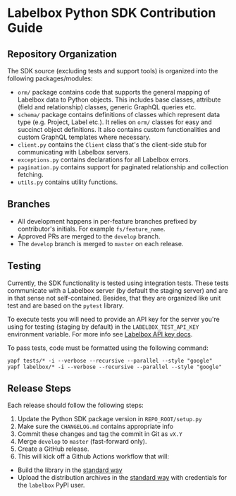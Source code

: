 # Labelbox Python SDK Contribution Guide

## Repository Organization

The SDK source (excluding tests and support tools) is organized into the
following packages/modules:
* `orm/` package contains code that supports the general mapping of Labelbox
  data to Python objects. This includes base classes, attribute (field and
  relationship) classes, generic GraphQL queries etc.
* `schema/` package contains definitions of classes which represent data type
  (e.g. Project, Label etc.). It relies on `orm/` classes for easy and succinct
  object definitions. It also contains custom functionalities and custom GraphQL
  templates where necessary.
* `client.py` contains the `Client` class that's the client-side stub for
  communicating with Labelbox servers.
* `exceptions.py` contains declarations for all Labelbox errors.
* `pagination.py` contains support for paginated relationship and collection
  fetching.
* `utils.py` contains utility functions.

## Branches

* All development happens in per-feature branches prefixed by contributor's
  initials. For example `fs/feature_name`.
* Approved PRs are merged to the `develop` branch.
* The `develop` branch is merged to `master` on each release.

## Testing

Currently, the SDK functionality is tested using integration tests. These tests
communicate with a Labelbox server (by default the staging server) and are in
that sense not self-contained. Besides, that they are organized like unit test
and are based on the `pytest` library.

To execute tests you will need to provide an API key for the server you're using
for testing (staging by default) in the `LABELBOX_TEST_API_KEY` environment
variable. For more info see [Labelbox API key docs](https://labelbox.helpdocs.io/docs/api/getting-started).

To pass tests, code must be formatted using the following command:

```shell
yapf tests/* -i --verbose --recursive --parallel --style "google"
yapf labelbox/* -i --verbose --recursive --parallel --style "google"
```

## Release Steps

Each release should follow the following steps:

1. Update the Python SDK package version in `REPO_ROOT/setup.py`
2. Make sure the `CHANGELOG.md` contains appropriate info
3. Commit these changes and tag the commit in Git as `vX.Y`
4. Merge `develop` to `master` (fast-forward only).
5. Create a GitHub release.
6. This will kick off a Github Actions workflow that will:
  - Build the library in the [standard way](https://packaging.python.org/tutorials/packaging-projects/#generating-distribution-archives)
  - Upload the distribution archives in the [standard way](https://packaging.python.org/tutorials/packaging-projects/#uploading-the-distribution-archives)
  with credentials for the `labelbox` PyPI user.
